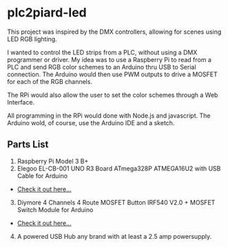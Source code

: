 plc2piard-led
=============

This project was inspired by the DMX controllers, allowing for scenes using LED RGB lighting. 

I wanted to control the LED strips from a PLC, without using a DMX programmer or driver. My idea was to use a Raspberry Pi to read from a PLC and send RGB color schemes to an Arduino thru USB to Serial connection. The Arduino would then use PWM outputs to drive a MOSFET for each of the RGB channels.

The RPi would also allow the user to set the color schemes through a Web Interface. 

All programming in the RPi  would done with Node.js and javascript. The Arduino wold, of course, use the Arduino IDE and a sketch.

## Parts List

1. Raspberry Pi Model 3 B+
2. Elegoo EL-CB-001 UNO R3 Board ATmega328P ATMEGA16U2 with USB Cable for Arduino
  * [Check it out here...](https://www.amazon.com/Elegoo-EL-CB-001-ATmega328P-ATMEGA16U2-Arduino/dp/B01EWOE0UU/ref=pd_nav_hcs_rp_t_1?_encoding=UTF8&psc=1&refRID=3RX41FE1J3AE63QPM8AN)
3. Diymore 4 Channels 4 Route MOSFET Button IRF540 V2.0 + MOSFET Switch Module for Arduino
  * [Check it out here...](https://www.amazon.com/Diymore-Channels-MOSFET-Button-Arduino/dp/B01MRQFYJN/ref=pd_sbs_328_2?_encoding=UTF8&pd_rd_i=B01MRQFYJN&pd_rd_r=5793619c-8332-11e8-9f1d-6db4f4e7a1f7&pd_rd_w=5Ukjc&pd_rd_wg=q25oy&pf_rd_i=desktop-dp-sims&pf_rd_m=ATVPDKIKX0DER&pf_rd_p=5825442648805390339&pf_rd_r=W3HC2625TAHWP2XVHMYZ&pf_rd_s=desktop-dp-sims&pf_rd_t=40701&psc=1&refRID=W3HC2625TAHWP2XVHMYZ)
4. A powered USB Hub any brand with at least a 2.5 amp powersupply. 


